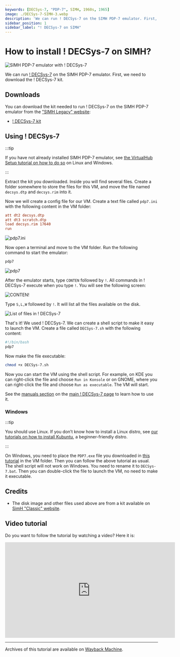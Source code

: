 ```yaml
---
keywords: [DECSys-7, "PDP-7", SIMH, 1960s, 1965]
image: ./DECSys-7-SIMH-3.webp
description: 'We can run ! DECSys-7 on the SIMH PDP-7 emulator. First, we need to download the ! DECSys-7 kit. You can download the kit needed to run DECSys on the SIMH PDP-7 emulator from the "SIMH Legacy" website:'
sidebar_position: 1
sidebar_label: "! DECSys-7 on SIMH"
---
```


# How to install ! DECSys-7 on SIMH?

![SIMH PDP-7 emulator with ! DECSys-7](./DECSys-7-SIMH-3.webp)

We can run [! DECSys-7](/1960s/1965/decsys) on the SIMH PDP-7 emulator. First, we need to download the ! DECSys-7 kit.

## Downloads

You can download the kit needed to run ! DECSys-7 on the SIMH PDP-7 emulator from the ["SIMH Legacy" website](http://simh.trailing-edge.com/):

- [! DECSys-7 kit](http://simh.trailing-edge.com/kits/decsys.zip)

## Using ! DECSys-7

:::tip

If you have not already installed SIMH PDP-7 emulator, see [the VirtualHub Setup tutorial on how to do so](https://setup.virtualhub.eu.org/simh-pdp7/) on Linux and Windows.

:::

Extract the kit you downloaded. Inside you will find several files. Create a folder somewhere to store the files for this VM, and move the file named `decsys.dtp` and `decsys.rim` into it.

Now we will create a config file for our VM. Create a text file called `pdp7.ini` with the following content in the VM folder:

```ini
att dt2 decsys.dtp
att dt3 scratch.dtp
load decsys.rim 17640
run
```

![pdp7.ini](./DECSys-7-SIMH-1.webp)

Now open a terminal and move to the VM folder. Run the following command to start the emulator:

```bash
pdp7
```

![pdp7](./DECSys-7-SIMH-2.webp)

After the emulator starts, type `CONTEN` followed by `!`. All commands in ! DECSys-7 execute when you type `!`. You will see the following screen:

![CONTEN!](./DECSys-7-SIMH-3.webp)

Type `S,L,W` followed by `!`. It will list all the files available on the disk.

![List of files in ! DECSys-7](./DECSys-7-SIMH-4.webp)

That's it! We used ! DECSys-7. We can create a shell script to make it easy to launch the VM. Create a file called `DECSys-7.sh` with the following content:

```bash
#!/bin/bash
pdp7
```

Now make the file executable:

```bash
chmod +x DECSys-7.sh
```

Now you can start the VM using the shell script. For example, on KDE you can right-click the file and choose `Run in Konsole` or on GNOME, where you can right-click the file and choose `Run as executable`. The VM will start.

See the [manuals section](/1960s/1965/decsys/#manuals) on the [main ! DECSys-7 page](/1960s/1965/decsys) to learn how to use it.

### Windows

:::tip

You should use Linux. If you don’t know how to install a Linux distro, see [our tutorials on how to install Kubuntu](https://setup.virtualhub.eu.org/tag/os/), a beginner-friendly distro.

:::

On Windows, you need to place the `PDP7.exe` file you downloaded in [this tutorial](https://setup.virtualhub.eu.org/simh-pdp7#windows) in the VM folder. Then you can follow the above tutorial as usual. The shell script will not work on Windows. You need to rename it to `DECSys-7.bat`. Then you can double-click the file to launch the VM, no need to make it executable.

## Credits

- The disk image and other files used above are from a kit available on [SimH "Classic" website](http://simh.trailing-edge.com/).

## Video tutorial

Do you want to follow the tutorial by watching a video? Here it is:

<iframe width="560" height="315" src="https://www.youtube-nocookie.com/embed/osLz_k75ibE?si=TYw9Wmd05zw2EDer" title="YouTube video player" frameborder="0" allow="accelerometer; autoplay; clipboard-write; encrypted-media; gyroscope; picture-in-picture; web-share" allowfullscreen></iframe>

<hr/>

Archives of this tutorial are available on [Wayback Machine](https://web.archive.org/web/*/https://virtualhub.eu.org/1960s/1965/decsys/simh/).
